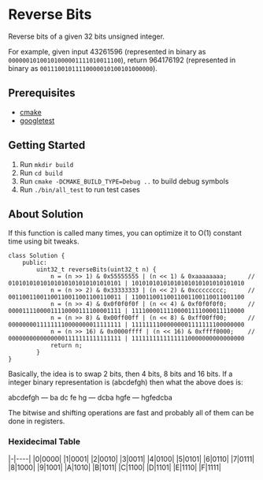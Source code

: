# Reverse Bits
Reverse bits of a given 32 bits unsigned integer.

For example, given input 43261596 (represented in binary as `00000010100101000001111010011100`), return 964176192 (represented in binary as `00111001011110000010100101000000`).

## Prerequisites
- [cmake](https://cmake.org/)
- [googletest](https://github.com/google/googletest)

## Getting Started
1. Run `mkdir build`
2. Run `cd build`
3. Run `cmake -DCMAKE_BUILD_TYPE=Debug ..` to build debug symbols
4. Run `./bin/all_test` to run test cases

## About Solution
If this function is called many times, you can optimize it to O(1) constant time using bit tweaks.

```
class Solution {
	public:
		uint32_t reverseBits(uint32_t n) {
			n = (n >> 1) & 0x55555555 | (n << 1) & 0xaaaaaaaa;  	// 01010101010101010101010101010101 | 10101010101010101010101010101010
			n = (n >> 2) & 0x33333333 | (n << 2) & 0xcccccccc;		// 00110011001100110011001100110011 | 11001100110011001100110011001100
			n = (n >> 4) & 0x0f0f0f0f | (n << 4) & 0xf0f0f0f0;		// 00001111000011110000111100001111 | 11110000111100001111000011110000
			n = (n >> 8) & 0x00ff00ff | (n << 8) & 0xff00ff00;		// 00000000111111110000000011111111 | 11111111000000001111111100000000
			n = (n >> 16) & 0x0000ffff | (n << 16) & 0xffff0000;	// 00000000000000001111111111111111 | 11111111111111110000000000000000
			return n;
		}
}
```

Basically, the idea is to swap 2 bits, then 4 bits, 8 bits and 16 bits. If a integer binary representation is (abcdefgh) then what the above does is:

abcdefgh — ba dc fe hg — dcba hgfe — hgfedcba

The bitwise and shifting operations are fast and probably all of them can be done in registers.

### Hexidecimal Table
|-|----|
|0|0000|
|1|0001|
|2|0010|
|3|0011|
|4|0100|
|5|0101|
|6|0110|
|7|0111|
|8|1000|
|9|1001|
|A|1010|
|B|1011|
|C|1100|
|D|1101|
|E|1110|
|F|1111|
